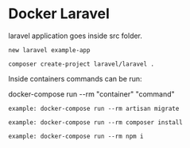# Docker Laravel

laravel application goes inside src folder.

```
new laravel example-app
```

```
composer create-project laravel/laravel .
```

Inside containers commands can be run:

docker-compose run --rm "container" "command"

```
example: docker-compose run --rm artisan migrate
```

```
example: docker-compose run --rm composer install
```

```
example: docker-compose run --rm npm i
```
